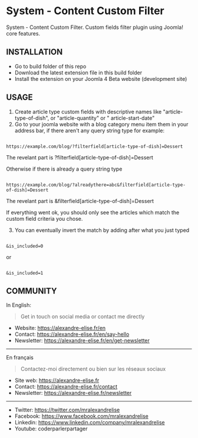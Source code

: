 # System - Content Custom Filter

System - Content Custom Filter. Custom fields filter plugin using Joomla! core features.

## INSTALLATION

* Go to build folder of this repo
* Download the latest extension file in this build folder
* Install the extension on your Joomla 4 Beta website (development site)

## USAGE

1. Create article type custom fields with descriptive names like "article-type-of-dish", or "article-quantity" or "
   article-start-date"
2. Go to your joomla website with a blog category menu item them in your address bar, if there aren't any query string
   type for example:

```

https://example.com/blog/?filterfield[article-type-of-dish]=Dessert

```   

The revelant part is ?filterfield[article-type-of-dish]=Dessert

Otherwise if there is already a query string type

```

https://example.com/blog/?alreadythere=abc&filterfield[article-type-of-dish]=Dessert

```

The revelant part is &filterfield[article-type-of-dish]=Dessert

If everything went ok, you should only see the articles which match the custom field criteria you chose.

3. You can eventually invert the match by adding after what you just typed

```

&is_included=0

```

or

```

&is_included=1

```

## COMMUNITY

In English:

> Get in touch on social media or contact me directly

* Website: https://alexandre-elise.fr/en
* Contact: https://alexandre-elise.fr/en/say-hello
* Newsletter: https://alexandre-elise.fr/en/get-newsletter

---------------------------------------------------

En français

> Contactez-moi directement ou bien sur les réseaux sociaux

* Site web: https://alexandre-elise.fr
* Contact: https://alexandre-elise.fr/contact
* Newsletter: https://alexandre-elise.fr/newsletter

-------------------------------------------------------

* Twitter: https://twitter.com/mralexandrelise
* Facebook: https://www.facebook.com/mralexandrelise
* Linkedin: https://www.linkedin.com/company/mralexandrelise
* Youtube: coderparlerpartager
